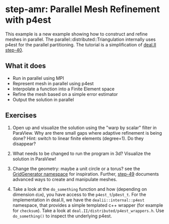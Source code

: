 # step-amr: Parallel Mesh Refinement with p4est

This example is a new example showing how to construct and refine meshes in
parallel. The parallel::distributed::Triangulation internally uses p4est for
the parallel partitioning. The tutorial is a simplification of [deal.II
step-40](https://www.dealii.org/current/doxygen/deal.II/step_40.html).

## What it does

- Run in parallel using MPI
- Represent mesh in parallel using p4est
- Interpolate a function into a Finite Element space
- Refine the mesh based on a simple error estimator
- Output the solution in parallel

## Exercises

1. Open up and visualize the solution using the "warp by scalar" filter in
   ParaView. Why are there small gaps where adaptive refinement is being done?
   Hint: switch to linear finite elements (degree=1). Do they disappear?

2. What needs to be changed to run the program in 3d? Visualize the solution
   in ParaView!

3. Change the geometry: maybe a unit circle or a torus? see the [GridGenerator
   namespace](https://www.dealii.org/9.2.0/doxygen/deal.II/namespaceGridGenerator.html)
   for inspiration. Further,
   [step-49](https://www.dealii.org/current/doxygen/deal.II/step_49.html)
   documents advanced ways to create and manipulate meshes.

4. Take a look at the ``do_something`` function and how (depending on
   dimension ``dim``), you have access to the ``p4est_t``/``p8est_t``. For the
   implementation in deal.II, we have the ``dealii::internal::p4est``
   namespace, that provides a simple templated c++ wrapper (for example for
   ``checksum``). Take a look at ``deal.II/distributed/p4est_wrappers.h``. Use
   ``do_something()`` to inspect the underlying p4est.
